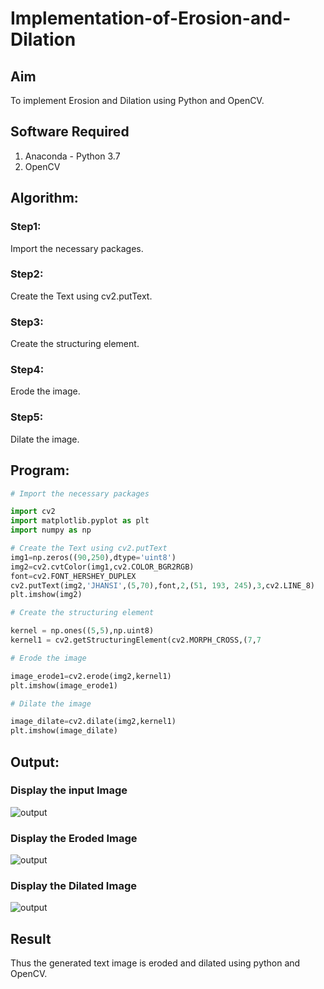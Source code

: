 # Implementation-of-Erosion-and-Dilation
## Aim
To implement Erosion and Dilation using Python and OpenCV.
## Software Required
1. Anaconda - Python 3.7
2. OpenCV
## Algorithm:
### Step1:

Import the necessary packages.

### Step2:

Create the Text using cv2.putText.
### Step3:

Create the structuring element.
### Step4:

Erode the image.
### Step5:

Dilate the image.
 
## Program:

``` Python
# Import the necessary packages

import cv2
import matplotlib.pyplot as plt
import numpy as np

# Create the Text using cv2.putText
img1=np.zeros((90,250),dtype='uint8')
img2=cv2.cvtColor(img1,cv2.COLOR_BGR2RGB)
font=cv2.FONT_HERSHEY_DUPLEX
cv2.putText(img2,'JHANSI',(5,70),font,2,(51, 193, 245),3,cv2.LINE_8)
plt.imshow(img2)

# Create the structuring element

kernel = np.ones((5,5),np.uint8)
kernel1 = cv2.getStructuringElement(cv2.MORPH_CROSS,(7,7

# Erode the image

image_erode1=cv2.erode(img2,kernel1)
plt.imshow(image_erode1)

# Dilate the image

image_dilate=cv2.dilate(img2,kernel1)
plt.imshow(image_dilate)

```
## Output:

### Display the input Image
![output]()

### Display the Eroded Image
![output]()

### Display the Dilated Image
![output]()
## Result
Thus the generated text image is eroded and dilated using python and OpenCV.
